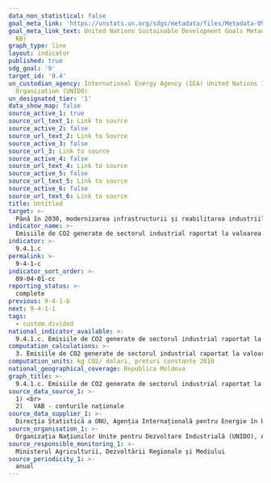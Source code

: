 ```yaml
---
data_non_statistical: false
goal_meta_link: 'https://unstats.un.org/sdgs/metadata/files/Metadata-09-04-01.pdf '
goal_meta_link_text: United Nations Sustainable Development Goals Metadata (PDF 516
  KB)
graph_type: line
layout: indicator
published: true
sdg_goal: '9'
target_id: '9.4'
un_custodian_agency: International Energy Agency (IEA) United Nations Industrial Development
  Organization (UNIDO)
un_designated_tier: '1'
data_show_map: false
source_active_1: true
source_url_text_1: Link to source
source_active_2: false
source_url_text_2: Link to Source
source_active_3: false
source_url_3: Link to source
source_active_4: false
source_url_text_4: Link to source
source_active_5: false
source_url_text_5: Link to source
source_active_6: false
source_url_text_6: Link to source
title: Untitled
target: >-
  Până în 2030, modernizarea infrastructurii și reabilitarea industriilor pentru a deveni  durabile, cu eficiență sporită în utilizarea resurselor și adoptare sporită a tehnologiilor și proceselor industriale curate și ecologice, toate țările luând măsuri în conformitate cu capacitățile respective ale acestora
indicator_name: >-
  Emisiile de CO2 generate de sectorul industrial raportat la valoarea adăugată brută în industrie
indicator: >-
  9.4.1.c
permalink: >-
  9-4-1-c
indicator_sort_order: >-
  09-04-01-cc
reporting_status: >-
  complete
previous: 9-4-1-b
next: 9-4-1-1
tags:
  - custom.divided
national_indicator_available: >-
  9.4.1.c. Emisiile de CO2 generate de sectorul industrial raportat la valoarea adăugată brută în industrie
computation_calculations: >-
  3. Emisiile de CO2 generate de sectorul industrial raportat la valoarea adăugată brută în industrie.
computation_units: kg CO2/ dolari, preturi constante 2010
national_geographical_coverage: Republica Moldova
graph_title: >-
  9.4.1.c. Emisiile de CO2 generate de sectorul industrial raportat la valoarea adăugată brută în industrie
source_data_source_1: >-
  1) <br> 
  2)   VAB - conturile naționale
source_data_supplier_1: >-
  Direcția Statistică a ONU, Agenția Internațională pentru Energie în baza datelor naționale privind energia
source_organisation_1: >-
  Organizația Națiunilor Unite pentru Dezvoltare Industrială (UNIDO), Agenția Internațională pentru Energie
source_responsible_monitoring_1: >-
  Ministerul Agriculturii, Dezvoltării Regionale și Mediului
source_periodicity_1: >-
  anual
---
```

